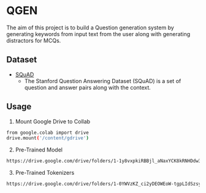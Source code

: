 # QGEN
The aim of this project is to build a Question generation system by generating keywords from input text from the user along with generating distractors for MCQs.

## Dataset
- [SQuAD](https://drive.google.com/drive/folders/1-6aRI_FxESanscRGe1kElncFtyW_Y0nS) 
  - The Stanford Question Answering Dataset (SQuAD) is a set of question and answer pairs along with the context.


## Usage
1. Mount Google Drive to Collab
```bash
from google.colab import drive
drive.mount('/content/gdrive')
```
2. Pre-Trained Model
```bash
https://drive.google.com/drive/folders/1-1y8vxpkiRBBjl_aNaxYCK8kRNHDdw3L
```
3. Pre-Trained Tokenizers
```bash
https://drive.google.com/drive/folders/1-0YWVzKZ_ci2yDEOWEoW-tgpLIdSzsyp
```


